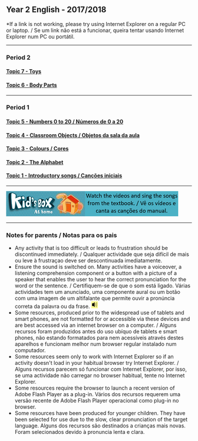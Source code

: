 ## Year 2 English - 2017/2018

*If a link is not working, please try using Internet Explorer on a regular PC or laptop. / Se um link não está a funcionar, queira tentar usando Internet Explorer num PC ou portátil.

***
### Period 2
#### [Topic 7 - Toys](https://tangerina-pt.github.io/English/Toys_B)
#### [Topic 6 - Body Parts](https://tangerina-pt.github.io/English/Body_Parts_B)

***
### Period 1
#### [Topic 5 - Numbers 0 to 20 / Números de 0 a 20](https://tangerina-pt.github.io/English/Numbers_1_to_20)
#### [Topic 4 - Classroom Objects / Objetos da sala da aula](https://tangerina-pt.github.io/English/Classroom_Objects_B)
#### [Topic 3 - Colours / Cores](https://tangerina-pt.github.io/English/Colours_B)
#### [Topic 2 - The Alphabet](https://tangerina-pt.github.io/English/Alphabet_B)
#### [Topic 1 - Introductory songs / Canções iniciais](https://tangerina-pt.github.io/English/Intro_B)  

***
[![kbah](/images/kbah.PNG)](https://tangerina-pt.github.io/English/kb2)[![kbtx](/images/kbtx.PNG)](https://tangerina-pt.github.io/English/kb2)  

***

### Notes for parents / Notas para os pais
* Any activity that is too difficult or leads to frustration should be discontinued immediately. / Qualquer actividade que seja difícil de mais ou leve à frustraçao deve ser descontinuada imediatamente.
* Ensure the sound is switched on. Many activities have a voiceover, a listening comprehension component or a button with a picture of a speaker that enables the user to hear the correct pronunciation for the word or the sentence. / Certifiquem-se de que o som está ligado. Várias actividades tem um anunciado, uma componente aural ou um botão com uma imagem de um altifalante que permite ouvir a pronúncia correta da palavra ou da frase. ![spkr2](/images/spkr2.PNG)
* Some resources, produced prior to the widespread use of tablets and smart phones, are not formatted for or accessible via these devices and are best accessed via an internet browser on a computer. / Alguns recursos foram produzidos antes do uso ubíquo de tablets e smart phones, não estando formatados para nem acessíveis através destes aparelhos e funcionam melhor num browser regular instalado num computador.
* Some resources seem only to work with Internet Explorer so if an activity doesn't load in your habitual browser try Internet Explorer. / Alguns recursos parecem só funcionar com Internet Explorer, por isso, se uma actividade não carregar no browser habitual, tente no Internet Explorer.
* Some resources require the browser to launch a recent version of Adobe Flash Player as a plug-in. Vários dos recursos requerem uma versão recente de Adobe Flash Player operacional como plug-in no browser.
* Some resources have been produced for younger children. They have been selected for use due to the slow, clear pronunciation of the target language. Alguns dos recursos são destinados a crianças mais novas. Foram selecionados devido à pronuncia lenta e clara.
